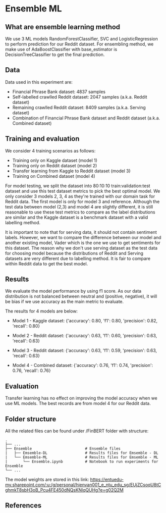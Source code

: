 # Ensemble ML

## What are ensemble learning method

We use 3 ML models RandomForestClassifier, SVC and LogisticRegression to perform prediction for our Reddit dataset. For ensembling method, we make use of AdaBoostClassifier with base_estimator is DecisionTreeClassifier to get the final prediction.

## Data

Data used in this experiment are:

- Financial Phrase Bank dataset: 4837 samples
- Self-labelled crawlled Reddit dataset: 2047 samples (a.k.a. Reddit dataset)
- Remaining crawlled Reddit dataset: 8409 samples (a.k.a. Serving dataset)
- Combination of Financial Phrase Bank dataset and Reddit dataset (a.k.a. Combined dataset)

## Training and evaluation

We consider 4 training scenarios as follows:

- Training only on Kaggle dataset (model 1)
- Training only on Reddit dataset (model 2)
- Transfer learning from Kaggle to Reddit dataset (model 3)
- Training on Combined dataset (model 4)

For model testing, we split the dataset into 80:10:10 train:validation:test dataset and use this test dataset metrics to pick the best optimal model. We only consider 3 models 2, 3, 4 as they're trained with our domain task for Reddit data. The first model is only for model 3 and reference. Although the test data between model (2,3) and model 4 are slightly different, it is still reasonable to use these test metrics to compare as the label distributions are similar and the Kaggle dataset is a benchmark dataset with a valid labelling method.

It is important to note that for serving data, it should not contain sentiment labels. However, we want to compare the difference between our model and another existing model, Vader which is the one we use to get sentiments for this dataset. The reason why we don't use serving dataset as the test data for choosing model because the distributions of Reddit and Serving datasets are very different due to labelling method. It is fair to compare within Reddit data to get the best model.

## Results

We evaluate the model performance by using f1 score. As our data distribution is not balanced between neutral and (positive, negative), it will be bias if we use accuracy as the main metric to evaluate.

The results for 4 models are below:

- Model 1 - Kaggle dataset: {'accuracy': 0.80, 'f1': 0.80, 'precision': 0.82, 'recall': 0.80}

- Model 2 - Reddit dataset: {'accuracy': 0.63, 'f1': 0.60, 'precision': 0.63, 'recall': 0.63}

- Model 3 - Reddit dataset: {'accuracy': 0.63, 'f1': 0.59, 'precision': 0.63, 'recall': 0.63}

- Model 4 - Combined dataset: {'accuracy': 0.76, 'f1': 0.74, 'precision': 0.76, 'recall': 0.76}

## Evaluation

Transfer learning has no effect on improving the model accuracy when we use ML models. The best records are from model 4 for our Reddit data.

## Folder structure

All the related files can be found under /FinBERT folder with structure:

    .
    ├── ...
    ├── Ensemble                        # Ensemble files
    |   ├── Emsemble-DL                 # Results files for Emsemble - DL
    |   └── Emsemble-ML                 # Results files for Emsemble - ML
    |       └── Ensemble.ipynb          # Notebook to run experiments for Ensemble
    └── ...

The model weights are stored in this link:
<https://entuedu-my.sharepoint.com/:u:/g/personal/hienvan001_e_ntu_edu_sg/EUjZCsoqU8tCghmkT8sbH3oB_Pcu4FE450dNQsKNlqQUHg?e=g02Q2M>

## References
